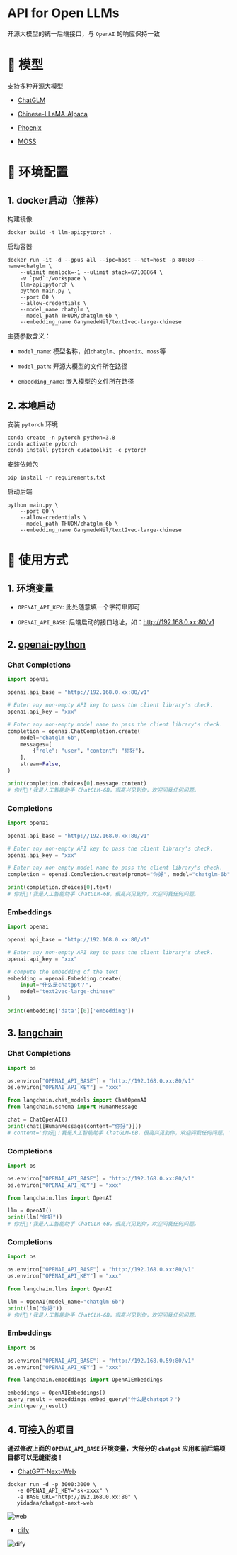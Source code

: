 # API for Open LLMs

开源大模型的统一后端接口，与 `OpenAI` 的响应保持一致

# 🐼 模型

支持多种开源大模型

+ [ChatGLM](https://github.com/THUDM/ChatGLM-6B)

+ [Chinese-LLaMA-Alpaca](https://github.com/ymcui/Chinese-LLaMA-Alpaca)

+ [Phoenix](https://github.com/FreedomIntelligence/LLMZoo)

+ [MOSS](https://github.com/OpenLMLab/MOSS)

# 🐳 环境配置

## 1. docker启动（**推荐**）

构建镜像

```shell
docker build -t llm-api:pytorch .
```

启动容器

```shell
docker run -it -d --gpus all --ipc=host --net=host -p 80:80 --name=chatglm \
    --ulimit memlock=-1 --ulimit stack=67108864 \
    -v `pwd`:/workspace \
    llm-api:pytorch \
    python main.py \
    --port 80 \
    --allow-credentials \
    --model_name chatglm \
    --model_path THUDM/chatglm-6b \
    --embedding_name GanymedeNil/text2vec-large-chinese
```

主要参数含义：

+ `model_name`: 模型名称，如`chatglm`、`phoenix`、`moss`等

+ `model_path`: 开源大模型的文件所在路径

+ `embedding_name`: 嵌入模型的文件所在路径

## 2. 本地启动

安装 `pytorch` 环境

```shell
conda create -n pytorch python=3.8
conda activate pytorch
conda install pytorch cudatoolkit -c pytorch
```

安装依赖包

```shell
pip install -r requirements.txt
```

启动后端

```shell
python main.py \
    --port 80 \
    --allow-credentials \
    --model_path THUDM/chatglm-6b \
    --embedding_name GanymedeNil/text2vec-large-chinese
```

# 🤖 使用方式

## 1. 环境变量

+ `OPENAI_API_KEY`: 此处随意填一个字符串即可

+ `OPENAI_API_BASE`: 后端启动的接口地址，如：http://192.168.0.xx:80/v1


## 2. [openai-python](https://github.com/openai/openai-python)

### Chat Completions

```python
import openai

openai.api_base = "http://192.168.0.xx:80/v1"

# Enter any non-empty API key to pass the client library's check.
openai.api_key = "xxx"

# Enter any non-empty model name to pass the client library's check.
completion = openai.ChatCompletion.create(
    model="chatglm-6b",
    messages=[
        {"role": "user", "content": "你好"},
    ],
    stream=False,
)

print(completion.choices[0].message.content)
# 你好👋！我是人工智能助手 ChatGLM-6B，很高兴见到你，欢迎问我任何问题。
```

### Completions

```python
import openai

openai.api_base = "http://192.168.0.xx:80/v1"

# Enter any non-empty API key to pass the client library's check.
openai.api_key = "xxx"

# Enter any non-empty model name to pass the client library's check.
completion = openai.Completion.create(prompt="你好", model="chatglm-6b")

print(completion.choices[0].text)
# 你好👋！我是人工智能助手 ChatGLM-6B，很高兴见到你，欢迎问我任何问题。
```

### Embeddings

```python
import openai

openai.api_base = "http://192.168.0.xx:80/v1"

# Enter any non-empty API key to pass the client library's check.
openai.api_key = "xxx"

# compute the embedding of the text
embedding = openai.Embedding.create(
    input="什么是chatgpt？", 
    model="text2vec-large-chinese"
)

print(embedding['data'][0]['embedding'])
```

## 3. [langchain](https://github.com/hwchase17/langchain)

### Chat Completions

```python
import os

os.environ["OPENAI_API_BASE"] = "http://192.168.0.xx:80/v1"
os.environ["OPENAI_API_KEY"] = "xxx"

from langchain.chat_models import ChatOpenAI
from langchain.schema import HumanMessage

chat = ChatOpenAI()
print(chat([HumanMessage(content="你好")]))
# content='你好👋！我是人工智能助手 ChatGLM-6B，很高兴见到你，欢迎问我任何问题。' additional_kwargs={}
```

### Completions

```python
import os

os.environ["OPENAI_API_BASE"] = "http://192.168.0.xx:80/v1"
os.environ["OPENAI_API_KEY"] = "xxx"

from langchain.llms import OpenAI

llm = OpenAI()
print(llm("你好"))
# 你好👋！我是人工智能助手 ChatGLM-6B，很高兴见到你，欢迎问我任何问题。
```

### Completions

```python
import os

os.environ["OPENAI_API_BASE"] = "http://192.168.0.xx:80/v1"
os.environ["OPENAI_API_KEY"] = "xxx"

from langchain.llms import OpenAI

llm = OpenAI(model_name="chatglm-6b")
print(llm("你好"))
# 你好👋！我是人工智能助手 ChatGLM-6B，很高兴见到你，欢迎问我任何问题。
```

### Embeddings

```python
import os

os.environ["OPENAI_API_BASE"] = "http://192.168.0.59:80/v1"
os.environ["OPENAI_API_KEY"] = "xxx"

from langchain.embeddings import OpenAIEmbeddings

embeddings = OpenAIEmbeddings()
query_result = embeddings.embed_query("什么是chatgpt？")
print(query_result)
```

## 4. 可接入的项目

**通过修改上面的 `OPENAI_API_BASE` 环境变量，大部分的 `chatgpt` 应用和前后端项目都可以无缝衔接！**

+ [ChatGPT-Next-Web](https://github.com/Yidadaa/ChatGPT-Next-Web)

```shell
docker run -d -p 3000:3000 \
   -e OPENAI_API_KEY="sk-xxxx" \
   -e BASE_URL="http://192.168.0.xx:80" \
   yidadaa/chatgpt-next-web
```

![web](images/web.png)

+ [dify](https://github.com/langgenius/dify)

![dify](images/dify.png)


